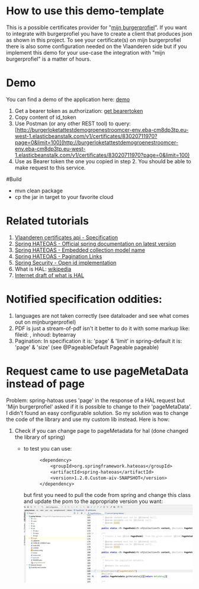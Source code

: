 # How to use this demo-template
This is a possible certificates provider for "[mijn burgerprofiel](https://www.vlaanderen.be/uw-overheid/mijn-burgerprofiel)". 
If you want to integrate with burgerprofiel you have to create a client that produces json as shown in this project. 
To see your certificate(s) on mijn burgerprofiel there is also some configuration needed on the Vlaanderen side but 
if you implement this demo for your use-case the integration with "mijn burgerprofiel" is a matter of hours.

# Demo
You can find a demo of the application here: [demo](http://burgerloketattestdemogroenestroomcer-env.eba-cm8dp3tp.eu-west-1.elasticbeanstalk.com/v1/certificates/83020711970)
1. Get a bearer token as authorization: [get bearertoken](https://beta.openid.burgerprofiel.dev-vlaanderen.be/op/token?code=83020711970.Bar.Foo.80689076-8c4a-4bef-abc4-82805e17988d&grant_type=authorization_code&standardAudiences=true)
2. Copy content of id_token
3. Use Postman (or any other REST tool) to query: [http://burgerloketattestdemogroenestroomcer-env.eba-cm8dp3tp.eu-west-1.elasticbeanstalk.com/v1/certificates/83020711970?page=0&limit=100](http://burgerloketattestdemogroenestroomcer-env.eba-cm8dp3tp.eu-west-1.elasticbeanstalk.com/v1/certificates/83020711970?page=0&limit=100)
4. Use as Bearer token the one you copied in step 2. You should be able to make request to this service.

#Build
- mvn clean package
- cp the jar in target to your favorite cloud

# Related tutorials
1. [Vlaanderen certificates api - Specification](https://documentatie.burgerprofiel.vlaanderen.be/attesten/index.html#section/Certificates-API)
2. [Spring HATEOAS - Official spring documentation on latest version](https://docs.spring.io/spring-hateoas/docs/current/reference/html/)
3. [Spring HATEOAS - Embedded collection model name](https://howtodoinjava.com/spring5/hateoas/embedded-collection-name/)
4. [Spring HATEOAS - Pagination Links](https://howtodoinjava.com/spring5/hateoas/pagination-links/)
5. [Spring Security - Open id implementation](https://docs.spring.io/spring-security/site/docs/current/reference/html5/#oauth2resourceserver-jwt-jwkseturi)
6. What is HAL: [wikipedia](https://en.wikipedia.org/wiki/Hypertext_Application_Language)
7. [Internet draft of what is HAL](https://tools.ietf.org/html/draft-kelly-json-hal-08)


# Notified specification oddities:
1. languages are not taken correctly (see dataloader and see what comes out on mijnburgerprofiel)
2. PDF is just a stream-of-pdf isn't it better to do it with some markup like: fileid: , inhoud: bytearray
3. Pagination: In specification it is: 'page' & 'limit' in spring-default it is: 'page' & 'size' (see @PageableDefault Pageable pageable)  


# Request came to use pageMetaData instead of page
Problem: spring-hatoas uses 'page' in the response of a HAL request but 'Mijn burgerprofiel' asked if it is possible to change to their 'pageMetaData'.
I didn't found an easy configurable solution. So my solution was to change the code of the library and use my custom lib instead. Here is how:

1. Check if you can change page to pageMetadata for hal (done changed the library of spring)
    - to test you can use:
        
        		<dependency>
        			<groupId>org.springframework.hateoas</groupId>
        			<artifactId>spring-hateoas</artifactId>
        			<version>1.2.0.Custom-aiv-SNAPSHOT</version>
        		</dependency>
      but first you need to pull the code from spring and change this class and update the pom to the appropriate version you want:
      ![diagram](changePageToPageMetaData.jpg)
